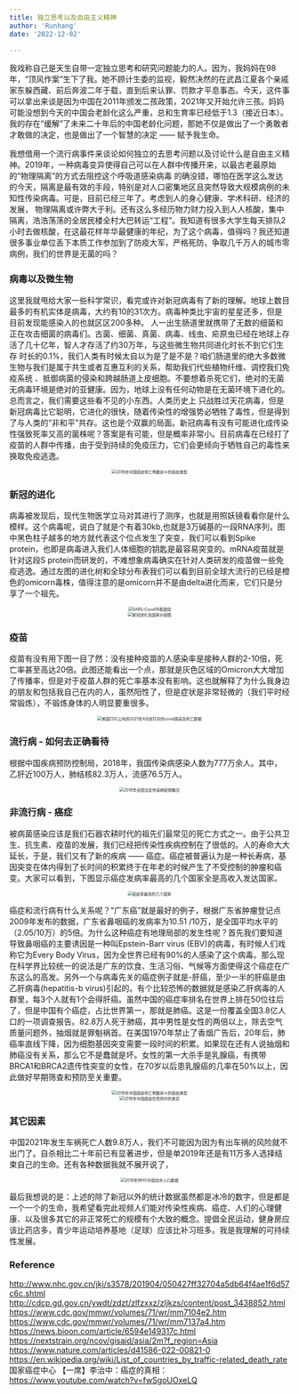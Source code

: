 ```yaml
---
title: 独立思考以及自由主义精神
author: 'Runhang'
date: '2022-12-02'

---
```


我戏称自己是天生自带一定独立思考和研究问题能力的人。因为，我妈妈在98年，“顶风作案”生下了我。她不顾计生委的监视，毅然决然的在武昌江夏各个亲戚家东躲西藏、前后奔波二年于载，直到后来认罪、罚款才平息事态。今天，这件事可以拿出来谈是因为中国在2011年颁发二孩政策，2021年又开始允许三孩。妈妈可能没想到今天的中国会老龄化这么严重，总和生育率已经低于1.3（接近日本）。我的存在“缓解”了未来二十年后的中国老龄化问题，那她不仅是做出了一个勇敢者才敢做的决定，也是做出了一个智慧的决定 —— 赋予我生命。 

我想借用一个流行病事件来谈论如何独立的去思考问题以及讨论什么是自由主义精神。2019年，一种病毒变异使得自己可以在人群中传播开来，以最古老最原始的“物理隔离”的方式去阻控这个呼吸道感染病毒
的确没错，哪怕在医学这么发达的今天，隔离是最有效的手段，特别是对人口密集地区且突然导致大规模病例的未知性传染病毒。可是，目前已经三年了。考虑到人的身心健康、学术科研、经济的发展，
物理隔离或许弊大于利。还有这么多经历物力财力投入到人人核酸，集中隔离，浩浩荡荡的全居民楼全村大巴转运“工程”。我知道有很多大学生每天排队2小时去做核酸，在这最花样年华最健康的年纪，为了这个病毒，值得吗？我还知道很多事业单位丢下本质工作参加到了防疫大军，严格死防，争取几千万人的城市零病例，我们的世界是无菌的吗？

### 病毒以及微生物

这里我就甩给大家一些科学常识，看完或许对新冠病毒有了新的理解。地球上数目最多的有机实体是病毒，大约有10的31次方。病毒种类比宇宙的星星还多，但是目前发现能感染人的也就区区200多种。
人一出生肠道里就携带了无数的细菌和正在攻击细菌的病毒们。古菌、细菌、真菌、病毒、线虫、疟原虫已经在地球上存活了几十亿年，智人才存活了约30万年，与这些微生物共同进化时长不到它们生存
时长的0.1%，我们人类有时候太自以为是了是不是？咱们肠道里的绝大多数微生物与我们是属于共生或者互惠互利的关系，帮助我们代些植物纤维、调控我们免疫系统
、抵御病菌的侵染和跨越肠道上皮细胞。不要想着杀死它们，绝对的无菌无病毒环境是绝对的亚健康。因为，地球上没有任何动物是在无菌环境下进化的。总而言之，我们需要这些看不见的小东西。人类历史上
只战胜过天花病毒，但是新冠病毒比它聪明，它进化的很快，随着传染性的增强势必牺牲了毒性，但是得到了与人类的“非和平”共存。这也是个双赢的局面。新冠病毒有没有可能进化成传染性强致死率又高的菌株呢？答案是有可能，但是概率非常小。目前病毒在已经打了疫苗的人群中传播，由于受到持续的免疫压力，它们会更倾向于牺牲自己的毒性来换取免疫逃逸。

<center>
<img src="/cn/Website_pics/World_MERS_outbreak.png" alt="2016年中国癌症死亡例数前十的癌症类型" style="zoom:50%;" />
</center>

### 新冠的进化

病毒被发现后，现代生物医学立马对其进行了测序，也就是用照妖镜看看你是什么模样。这个病毒呢，说白了就是个有着30kb,也就是3万碱基的一段RNA序列，图中黑色柱子越多的地方就代表这个位点发生了突变，我们可以看到Spike protein，也即是病毒进入我们人体细胞的钥匙是最容易突变的。mRNA疫苗就是针对这段S protein而研发的，不难想象病毒确实在针对人类研发的疫苗做一些免疫逃逸。通过左图的进化树和全球分布表我们可以看到目前全球大流行的已经是橙色的omicorn毒株，值得注意的是omicorn并不是由delta进化而来，它们只是分享了一个祖先。 
<center>
<img src="/cn/Website_pics/covid_genome.jpg" alt="SARS-Covid19基因组" style="zoom:50%;" />
</center>

<center>
<img src="/cn/Website_pics/covid_evolution.jpg" alt="新冠进化及国家分部图" style="zoom:50%;" />
</center>


### 疫苗

疫苗有没有用下图一目了然：没有接种疫苗的人感染率是接种人群的2-10倍，死亡率甚至高达20倍。此图还能看出一个点，那就是灰色区域的Omicron大大增加了传播率，但是对于疫苗人群的死亡率基本没有影响。这也就解释了为什么我身边的朋友和包括我自己在内的人，虽然阳性了，但是症状是非常轻微的（我们平时经常锻炼），不锻炼身体的人明显要重很多。

<center>
<img src="/cn/Website_pics/April-Dec-2021_CDC.jpg" alt="美国CDC公布的2021年4月到12月的covid感染及死亡数据" style="zoom:50%;" />
</center>


### 流行病 - 如何去正确看待

根据中国疾病预防控制局，2018年，我国传染病感染人数为777万余人。其中，乙肝近100万人，肺结核82.3万人，流感76.5万人。

<center>
<img src="/cn/Website_pics/2018_infectious_disease_statistics.jpg" alt="2018年全国法定传染病疫情概况" style="zoom:50%;" />
</center>


### 非流行病 - 癌症

被病菌感染应该是我们石器农耕时代的祖先们最常见的死亡方式之一。由于公共卫生、抗生素、疫苗的发展，我们已经把传染性疾病控制在了很低的。人的寿命大大延长，于是，我们又有了新的疾病 —— 癌症。癌症被普遍认为是一种长寿病，基因突变在体内得到了长时间的积累终于在年老的时候产生了不受控制的肿瘤和癌变。大家可以看到，下图显示癌症发病率最高的几个国家全是高收入发达国家。

<center>
<img src="/cn/Website_pics/top20_cancer_country.jpg" alt="癌症率最高的几个国家" style="zoom:50%;" />
</center>

癌症和流行病有什么关系呢？“广东癌”就是最好的例子，根据广东省肿瘤登记点2009年发布的数据，广东省鼻咽癌的发病率为10.51 /10万，是全国平均水平的（2.05/10万）的5倍。为什么这种癌症有地理局部的发生性呢？首先我们要知道导致鼻咽癌的主要诱因是一种叫Epstein-Barr virus (EBV)的病毒，有时候人们戏称它为Every Body Virus，因为全世界已经有90%的人感染了这个病毒。那么现在科学界比较统一的说法是广东的饮食、生活习俗、气候等方面使得这个癌症在广东这么的高发。另外一个与病毒先关的癌症例子就是-肝癌，至少一半的肝癌是由乙肝病毒(hepatitis-b virus)引起的。有个比较恐怖的数据就是感染乙肝病毒的人群里，每3个人就有1个会得肝癌。虽然中国的癌症率排名在世界上排在50位往后了，但是中国有个癌症，占比世界第一，那就是肺癌。这是一份覆盖全国3.8亿人口的一项调查报告。82.8万人死于肺癌，其中男性是女性的两倍以上，除去空气质量问题外，抽烟就是罪魁祸首。在美国1970年禁止了香烟广告后，20年后，肺癌率直线下降，因为细胞基因突变需要一段时间的积累。如果现在还有人说抽烟和肺癌没有关系，那么它不是蠢就是坏。女性的第一大杀手是乳腺癌，有携带BRCA1和BRCA2遗传性突变的女性，在70岁以后患乳腺癌的几率在50%以上，因此做好早期筛查和预防至关重要。

<center>
<img src="/cn/Website_pics/china_cancer_2020.jpg" alt="2016年中国癌症死亡例数前十的癌症类型" style="zoom:50%;" />
</center>

<center>
<img src="/cn/Website_pics/china_cancer2_2020.jpg" alt="2016年中国癌症在性别中的差异" style="zoom:50%;" />
</center>

### 其它因素

中国2021年发生车祸死亡人数9.8万人，我们不可能因为因为有出车祸的风险就不出门了。自杀相比二十年前已有显著进步，但是单2019年还是有11万多人选择结束自己的生命。还有各种数据我就不展开说了，

<center>
<img src="/cn/Website_pics/2019_china_suicide.png" alt="2019年WHO中国自杀人口数据" style="zoom:50%;" />
</center>


最后我想说的是：上述的除了新冠以外的统计数据虽然都是冰冷的数字，但是都是一个一个的生命，我希望看完此视频人们能对传染性疾病、癌症、人们的心理健康、以及很多其它的非正常死亡的规模有个大致的概念。提倡全民运动，健身房应该比药店多，青少年运动培养基地（足球）应该比补习班多。我是我理解的可持续性发展。

### Reference 
http://www.nhc.gov.cn/jkj/s3578/201904/050427ff32704a5db64f4ae1f6d57c6c.shtml
http://cdcp.gd.gov.cn/ywdt/zdzt/zlfzxxz/zljkzs/content/post_3438852.html
https://www.cdc.gov/mmwr/volumes/71/wr/mm7104e2.htm
https://www.cdc.gov/mmwr/volumes/71/wr/mm7137a4.htm
https://news.bioon.com/article/6594e149317c.html
https://nextstrain.org/ncov/gisaid/asia/2m?f_region=Asia
https://www.nature.com/articles/d41586-022-00821-0
https://en.wikipedia.org/wiki/List_of_countries_by_traffic-related_death_rate
</br>国家癌症中心
【一席】李治中：癌症的真相：https://www.youtube.com/watch?v=fwSgoUOxeLQ
